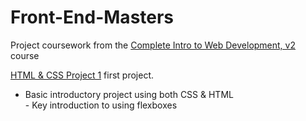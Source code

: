 # Front-End-Masters
Project coursework from the [Complete Intro to Web Development, v2](https://frontendmasters.com/courses/web-development-v2/) course

[HTML & CSS Project 1](https://github.com/JasonHitching/Front-End-Masters/tree/master/HTML_CSS_Project_1) first project.
    <ul>
    <li> Basic introductory project using both CSS & HTML </li>
    - Key introduction to using flexboxes
    </ul>
